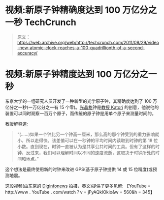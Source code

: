 # 视频:新原子钟精确度达到 100 万亿分之一秒 TechCrunch

> 原文：<https://web.archive.org/web/http://techcrunch.com/2011/08/29/video-new-atomic-clock-reaches-a-100-quadrillionth-of-a-second-accuracy/>

# 视频:新原子钟精度达到 100 万亿分之一秒

东京大学的一组研究人员开发了一种新型的光学原子钟，其精确度达到了 100 万亿分之一秒(一万亿分之一有 15 个零)。[光晶格](https://web.archive.org/web/20230203045300/http://en.wikipedia.org/wiki/Optical_lattice)钟是[教授 Katori](https://web.archive.org/web/20230203045300/http://www.amo.t.u-tokyo.ac.jp/e_index.html) 的创意，他说他的装置可以同时观察一百万个原子，而传统的原子钟是用单个原子来测量时间的。

教授解释道:

> “(……)如果一个钟比另一个钟高一厘米，那么高的那个钟受到的重力影响就小，所以走得快。该差值可以在一秒钟的平均时间内读取到时钟的第 18 位小数。直到现在，时钟一直被认为是共享公共时间的工具。但有了这样的时钟，反过来，我们可以理解时间以不同的速度流逝，这取决于时钟所处的时间和地点。”

这个想法是最终使用新的时钟来改进 GPS(基于原子钟提供 14 或 15 位精度)或预测地震。

这段视频(由东京的 [Diginfonews](https://web.archive.org/web/20230203045300/http://www.diginfo.tv/2011/08/29/11-0167-d-en.php) 拍摄，英文)提供了更多见解:
【YouTube = http://www . YouTube . com/watch？v = jFyAQkIOkio&w = 560&h = 345】
